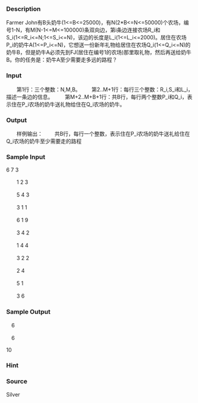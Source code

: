 
### Description
Farmer John有B头奶牛(1<=B<=25000)，有N(2*B<=N<=50000)个农场，编号1-N，有M(N-1<=M<=100000)条双向边，第i条边连接农场R_i和S_i(1<=R_i<=N;1<=S_i<=N)，该边的长度是L_i(1<=L_i<=2000)。居住在农场P_i的奶牛A(1<=P_i<=N)，它想送一份新年礼物给居住在农场Q_i(1<=Q_i<=N)的奶牛B，但是奶牛A必须先到FJ(居住在编号1的农场)那里取礼物，然后再送给奶牛B。你的任务是：奶牛A至少需要走多远的路程？
 

### Input
　　第1行：三个整数：N,M,B。
   　第2..M+1行：每行三个整数：R_i,S_i和L_i，描述一条边的信息。
　　第M+2..M+B+1行：共B行，每行两个整数P_i和Q_i，表示住在P_i农场的奶牛送礼物给住在Q_i农场的奶牛。
　　
### Output

　　样例输出：
　　共B行，每行一个整数，表示住在P_i农场的奶牛送礼给住在Q_i农场的奶牛至少需要走的路程
　
### Sample Input
6 7 3

　　1 2 3

　　5 4 3

　　3 1 1

　　6 1 9

　　3 4 2

　　1 4 4

　　3 2 2

　　2 4

　　5 1

　　3 6



### Sample Output
　6

　6

  10

### Hint

### Source
Silver